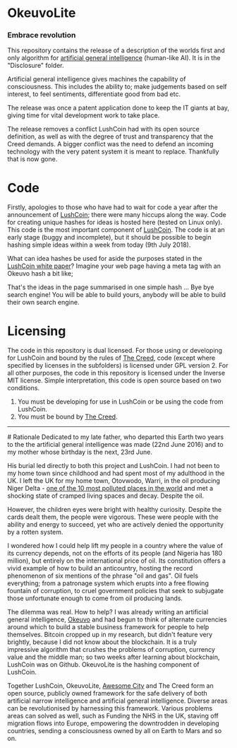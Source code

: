# OkeuvoLite
### Embrace revolution
This repository contains the release of a description of the worlds first and only algorithm for [artificial general intelligence](https://en.wikipedia.org/wiki/Artificial_general_intelligence) (human-like AI). It is in the "Disclosure" folder.

Artificial general intelligence gives machines the capability of consciousness. This includes the ability to; make judgements based on self interest, to feel sentiments, differentiate good from bad etc.

The release was once a patent application done to keep the IT giants at bay, giving time for vital development work to take place.

The release removes a conflict LushCoin had with its open source definition, as well as with the degree of trust and transparency that the Creed demands.
A bigger conflict was the need to defend an incoming technology with the very patent system it is meant to replace. Thankfully that is now gone.

# Code
Firstly, apologies to those who have had to wait for code a year after the announcement of [LushCoin](https://github.com/Grand-Axe/LushCoin); there were many hiccups along the way.
Code for creating unique hashes for ideas is hosted here (tested on Linux only). This code is the most important component of [LushCoin](https://github.com/Grand-Axe/LushCoin).
The code is at an early stage (buggy and incomplete), but it should be possible to begin hashing simple ideas within a week from today (9th July 2018).

What can idea hashes be used for aside the purposes stated in the [LushCoin white paper](https://github.com/Grand-Axe/LushCoin/raw/master/Docs/LushCoinWhitePaper.pdf)? Imagine your web page having a meta tag with an Okeuvo hash a bit like;

<meta name="okeuvo" content="rtE38jhhd0erqtyquiih920iojd0921j0k020iuhsbh">

That's the ideas in the page summarised in one simple hash ... Bye bye search engine! You will be able to build yours, anybody will be able to build their own search engine.

# Licensing
The code in this repository is dual licensed. For those using or developing for LushCoin and bound by the rules of [The Creed](https://github.com/Grand-Axe/The-Creed), code (except where specified by licenses in the subfolders) is licensed under GPL version 2. For all other purposes, the code in this repository is licensed under the Inverse MIT license.
Simple interpretation, this code is open source based on two conditions.
1. You must be developing for use in LushCoin or be using the code from LushCoin.
2. You must be bound by [The Creed](https://github.com/Grand-Axe/The-Creed).

<hr/>
# Rationale
Dedicated to my late father, who departed this Earth two years to the the artificial general intelligence was made (22nd June 2016) and to my mother whose birthday is the next, 23rd June.

His burial led directly to both this project and LushCoin. I had not been to my home town since childhood and had spent most of my adulthood in the UK. I left the UK for my home town, Otovwodo, Warri, in the oil producing Niger Delta - [one of the 10 most polluted places in the world](http://science.time.com/2013/11/04/urban-wastelands-the-worlds-10-most-polluted-places/slide/niger-river-delta-nigeria/) and met a shocking state of cramped living spaces and decay. Despite the oil.

However, the children eyes were bright with healthy curiosity. Despite the cards dealt them, the people were vigorous. These were people with the ability and energy to succeed, yet who are actively denied the opportunity by a rotten system.

I wondered how I could help lift my people in a country where the value of its currency depends, not on the efforts of its people (and Nigeria has 180 million), but entirely on the international price of oil. Its constitution offers a vivid example of how to build an anticountry, hosting the record phenomenon of six mentions of the phrase "oil and gas".
Oil fuels everything; from a patronage system which erupts into a free flowing fountain of corruption, to cruel government policies that seek to subjugate those unfortunate enough to come from oil producing lands.

The dilemma was real. How to help? I was already writing an artificial general intelligence, [Okeuvo](http://www.mindmutiny.com) and had begun to think of alternate currencies around which to build a stable business framework for people to help themselves. Bitcoin cropped up in my research, but didn't feature very brightly, because I did not know about the blockchain. It is a truly impressive algorithm that crushes the problems of corruption, currency value and the middle man; so two weeks after learning about blockchain, LushCoin was on Github. OkeuvoLite is the hashing component of LushCoin.

Together LushCoin, OkeuvoLite, [Awesome City](https://github.com/Grand-Axe/Awesome-City) and The Creed form an open source, publicly owned framework for the safe delivery of both artificial narrow intelligence and artificial general intelligence.
Diverse areas can be revolutionised by harnessing this framework. Various problems areas can solved as well, such as Funding the NHS in the UK, staving off migration flows into Europe, empowering the downtrodden in developing countries, sending a consciousness owned by all on Earth to Mars and so on.
